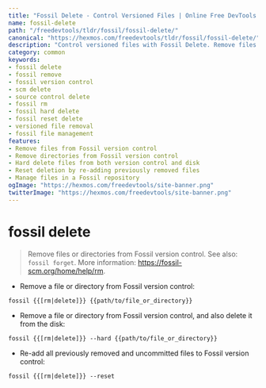 ```yaml
---
title: "Fossil Delete - Control Versioned Files | Online Free DevTools by Hexmos"
name: fossil-delete
path: "/freedevtools/tldr/fossil/fossil-delete/"
canonical: "https://hexmos.com/freedevtools/tldr/fossil/fossil-delete/"
description: "Control versioned files with Fossil Delete. Remove files or directories from version control with ease using this command line tool. Free online tool, no registration required."
category: common
keywords:
- fossil delete
- fossil remove
- fossil version control
- scm delete
- source control delete
- fossil rm
- fossil hard delete
- fossil reset delete
- versioned file removal
- fossil file management
features:
- Remove files from Fossil version control
- Remove directories from Fossil version control
- Hard delete files from both version control and disk
- Reset deletion by re-adding previously removed files
- Manage files in a Fossil repository
ogImage: "https://hexmos.com/freedevtools/site-banner.png"
twitterImage: "https://hexmos.com/freedevtools/site-banner.png"
---
```


# fossil delete

> Remove files or directories from Fossil version control.
> See also: `fossil forget`.
> More information: <https://fossil-scm.org/home/help/rm>.

- Remove a file or directory from Fossil version control:

`fossil {{[rm|delete]}} {{path/to/file_or_directory}}`

- Remove a file or directory from Fossil version control, and also delete it from the disk:

`fossil {{[rm|delete]}} --hard {{path/to/file_or_directory}}`

- Re-add all previously removed and uncommitted files to Fossil version control:

`fossil {{[rm|delete]}} --reset`
